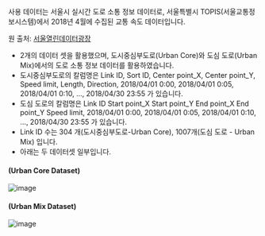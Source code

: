 사용 데이터는 서울시 실시간 도로 소통 정보 데이터로, 서울특별시 TOPIS(서울교통정보시스템)에서 2018년 4월에 수집된 교통 속도 데이터입니다.

원 출처: [서울열린데이터광장](https://data.seoul.go.kr)

- 2개의 데이터 셋을 활용했으며, 도시중심부도로(Urban Core)와 도심 도로(Urban Mix)에서의 도로 소통 정보 데이터를 활용하였습니다.
- 도시중심부도로의 칼럼명은 Link ID,	Sort ID,	Center point_X,	Center point_Y,	Speed limit,	Length,	Direction,	2018/04/01 0:00,	2018/04/01 0:05,	2018/04/01 0:10, ..., 2018/04/30 23:55 가 있습니다.
- 도심 도로의 칼럼명은 Link ID	Start point_X	Start point_Y	End point_X	End point_Y	Speed limit, 2018/04/01 0:00,	2018/04/01 0:05,	2018/04/01 0:10, ..., 2018/04/30 23:55 가 있습니다.
- Link ID 수는 304 개(도시중심부도로-Urban Core),  1007개(도심 도로 - Urban Mix) 입니다.
- 아래는 두 데이터셋 일부입니다.
#### (Urban Core Dataset)
![image](https://github.com/user-attachments/assets/1ef025f5-00b3-4004-82a7-6b7a690d7b89)
#### (Urban Mix Dataset)
![image](https://github.com/user-attachments/assets/7256e32c-cc5c-4f75-8730-b73b75dded3a)
